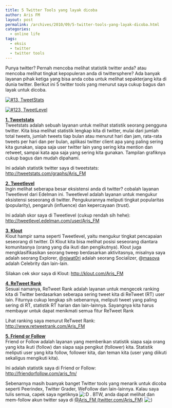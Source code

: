 ```yaml
---
title: 5 Twitter Tools yang layak dicoba
author: Aris FM
layout: post
permalink: /archives/2010/09/5-twitter-tools-yang-layak-dicoba.html
categories:
  - online life
tags:
  - eksis
  - twitter
  - twitter tools
---
```

Punya twitter? Pernah mencoba melihat statistik twitter anda? atau mencoba melihat tingkat kepopuleran anda di twittersphere? Ada banyak layanan pihak ketiga yang bisa anda coba untuk melihat sepakterjang kita di dunia twitter. Berikut ini 5 twitter tools yang menurut saya cukup bagus dan layak untuk dicoba.

[<img class="alignleft" src="http://i2.wp.com/farm3.static.flickr.com/2750/4329763095_6bc950ca8d_m.jpg?w=250" alt="#13, TweetStats" data-recalc-dims="1" />][1]

[<img class="alignright" src="http://i1.wp.com/farm5.static.flickr.com/4066/4679189328_55bdfd5aff.jpg?w=250" alt="#123, TweetLevel" data-recalc-dims="1" />][2]

<p style="clear:both">
  <p>
    <a href="http://tweetstats.com/"><strong>1. Tweetstats</strong></a><br /> Tweetstats adalah sebuah layanan untuk melihat statistik seorang pengguna twitter. Kita bisa melihat statistik lengkap kita di twitter, mulai dari jumlah total tweets, jumlah tweets tiap bulan atau menurut hari dan jam, rata-rata tweets per hari dan per bulan, aplikasi twitter client apa yang paling sering kita gunakan, siapa saja user twitter lain yang sering kita mention dan retweet, sampai kata apa saja yang sering kita gunakan. Tampilan grafiknya cukup bagus dan mudah dipahami.
  </p>
  
  <p>
    Ini adalah statistik twitter saya di tweetstats: <a href="http://tweetstats.com/graphs/Aris_FM">http://tweetstats.com/graphs/Aris_FM</a>
  </p>
  
  <p>
    <a href="http://tweetlevel.edelman.com/"><strong>2. Tweetlevel</strong></a><br /> Ingin melihat seberapa besar eksistensi anda di twitter? cobalah layanan Tweetlevel dari Edelman ini. Tweetlevel adalah layanan untuk mengukur eksistensi seseorang di twitter. Pengukurannya meliputi tingkat popularitas (popularity), pengaruh (influence) dan kepercayaan (trust).
  </p>
  
  <p>
    Ini adalah skor saya di Tweetlevel (cukup rendah sih hehe): <a href="http://tweetlevel.edelman.com/user/Aris_FM">http://tweetlevel.edelman.com/user/Aris_FM</a>
  </p>
  
  <p>
    <a href="http://klout.com/"><strong>3. Klout</strong></a><br /> Klout hampir sama seperti Tweetlevel, yaitu mengukur tingkat pencapaian seseorang di twitter. Di Klout kita bisa melihat posisi seseorang diantara komunitasnya (orang yang dia ikuti dan pengikutnya). Klout juga mengklasifikasikan seorang tweep berdasarkan aktivitasnya, misalnya saya adalah seorang Explorer, @<a href="http://twitter.com/niwat0ri">niwat0ri</a> adalah seorang Socializer, @<a href="http://twitter.com/masova">masova</a> adalah Celebrity dan lain-lain.
  </p>
  
  <p>
    Silakan cek skor saya di Klout: <a href="http://klout.com/Aris_FM">http://klout.com/Aris_FM</a>
  </p>
  
  <p>
    <a href="http://www.retweetrank.com/"><strong>4. ReTweet Rank</strong></a><br /> Sesuai namanya, ReTweet Rank adalah layanan untuk mengecek ranking kita di Twitter berdasarkan seberapa sering tweet kita di ReTweet (RT) user lain. Fiturnya cukup lengkap sih sebenarnya, meliputi tweet yang paling sering di RT, statistik RT harian dan lain-lainnya. Sayangnya kita harus membayar untuk dapat menikmati semua fitur ReTweet Rank
  </p>
  
  <p>
    Lihat ranking saya menurut ReTweet Rank: <a href="http://www.retweetrank.com/FM_Aris">http://www.retweetrank.com/Aris_FM</a>
  </p>
  
  <p>
    <a href="http://friendorfollow.com/"><strong>5. Friend or Follow</strong></a><br /> Friend or Follow adalah layanan yang memberikan statistik siapa saja orang yang kita ikuti (follow) dan siapa saja pengikut (follower) kita. Statistik meliputi user yang kita follow, follower kita, dan teman kita (user yang diikuti sekaligus mengikuti kita).
  </p>
  
  <p>
    Ini adalah statistik saya di Friend or Follow: <a href="http://friendorfollow.com/aris_fm/">http://friendorfollow.com/aris_fm/</a>
  </p>
  
  <p>
    Sebenarnya masih buanyak banget Twitter tools yang menarik untuk dicoba seperti Peerindex, Twitter Grader, WeFollow dan lain-lainnya. Kalau saya tulis semua, capek saya ngetiknya <img src='http://i1.wp.com/cekerholic.com/wp-includes/images/smilies/icon_biggrin.gif?w=604' alt=':D' class='wp-smiley' data-recalc-dims="1" /> . BTW, anda dapat melihat dan mem-follow akun twitter saya di <a href="http://twitter.com/Aris_FM">@Aris_FM (twitter.com/Aris_FM)</a> <img src='http://i1.wp.com/cekerholic.com/wp-includes/images/smilies/icon_wink.gif?w=604' alt=';)' class='wp-smiley' data-recalc-dims="1" />
  </p>

 [1]: http://www.flickr.com/photos/oglek/4329763095/ "#13, TweetStats by Aris FM, on Flickr"
 [2]: http://www.flickr.com/photos/oglek/4679189328/ "#123, TweetLevel by Aris FM, on Flickr"